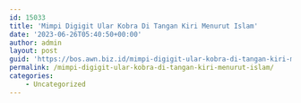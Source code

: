 ```yaml
---
id: 15033
title: 'Mimpi Digigit Ular Kobra Di Tangan Kiri Menurut Islam'
date: '2023-06-26T05:40:50+00:00'
author: admin
layout: post
guid: 'https://bos.awn.biz.id/mimpi-digigit-ular-kobra-di-tangan-kiri-menurut-islam/'
permalink: /mimpi-digigit-ular-kobra-di-tangan-kiri-menurut-islam/
categories:
    - Uncategorized
---
```


